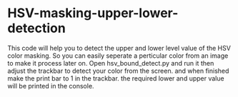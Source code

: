 # HSV-masking-upper-lower-detection
This code will help you to detect the upper and lower level value of the HSV color masking. So you can easily seperate a perticular color from an image to make it process later on.
Open hsv_bound_detect.py and run it then adjust the trackbar to detect your color from the screen. and when finished make the print bar to 1 in the trackbar. the required lower and upper value will be printed in the console.
